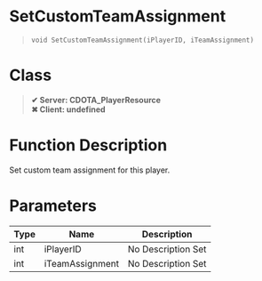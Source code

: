# SetCustomTeamAssignment
> `void SetCustomTeamAssignment(iPlayerID, iTeamAssignment)`
# Class
> __✔ Server: CDOTA_PlayerResource__  
> __✖ Client: undefined__  
# Function Description
Set custom team assignment for this player.
# Parameters
Type|Name|Description
--|--|--
int|iPlayerID|No Description Set
int|iTeamAssignment|No Description Set
